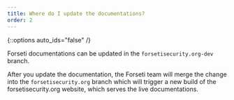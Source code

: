 ```yaml
---
title: Where do I update the documentations?
order: 2
---
```

{::options auto_ids="false" /}

Forseti documentations can be updated in the `forsetisecurity.org-dev` branch.

After you update the documentation, the Forseti team will merge the change into
the `forsetisecurity.org` branch which will trigger a new build of the
forsetisecurity.org website, which serves the live documentations.
